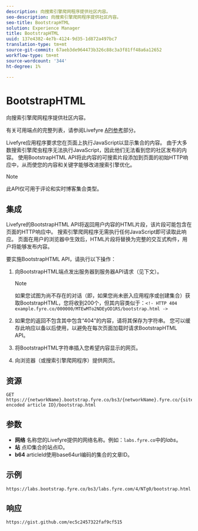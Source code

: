 ```yaml
---
description: 向搜索引擎爬网程序提供社区内容。
seo-description: 向搜索引擎爬网程序提供社区内容。
seo-title: BootstrapHTML
solution: Experience Manager
title: BootstrapHTML
uuid: 137e4382-4e7b-4124-9d35-1d872a497bc7
translation-type: tm+mt
source-git-commit: 67aeb3de964473b326c88c3a3f81ff48a6a12652
workflow-type: tm+mt
source-wordcount: '344'
ht-degree: 1%

---
```



# BootstrapHTML

向搜索引擎爬网程序提供社区内容。

有关可用端点的完整列表，请参阅Livefyre [API参考](https://api.livefyre.com/docs)部分。

Livefyre应用程序要求您在页面上执行JavaScript以显示集合的内容。 由于大多数搜索引擎爬虫程序无法执行JavaScript，因此他们无法看到您的社区发布的内容。 使用BootstrapHTML API将此内容的可搜索片段添加到页面的初始HTTP响应中，从而使您的内容和关键字能够改进搜索引擎优化。

>[!NOTE]
>
>此API仅可用于评论和实时博客集合类型。

## 集成

Livefyre的BootstrapHTML API将返回用户内容的HTML片段，该片段可能包含在页面的HTTP响应中。 搜索引擎爬网程序无需执行任何JavaScript即可读取此响应。 页面在用户的浏览器中生效后，HTML片段将替换为完整的交互式构件，用户将能够发布内容。

要实施BootstrapHTML API，请执行以下操作：

1. 向BootstrapHTML端点发出服务器到服务器API请求（见下文）。

   >[!NOTE]
   >
   >如果您试图为尚不存在的对话（即，如果您尚未嵌入应用程序或创建集合）获取BootstrapHTML，您将收到200个，但其内容类似于：`<!- HTTP 404 example.fyre.co/000000/MTEwMTo2NDEyOD1RS/bootstrap.html ->`

1. 如果您的返回不包含其中包含“404”的内容，请将其保存为字符串。 您可以缓存此响应以备以后使用，以避免在每次页面加载时请求BootstrapHTML API。
1. 将BootstrapHTML字符串插入您希望内容显示的网页。
1. 向浏览器（或搜索引擎爬网程序）提供网页。

## 资源

```
GET https://{networkName}.bootstrap.fyre.co/bs3/{networkName}.fyre.co/{siteId}/{base64 encoded article ID}/bootstrap.html 
```

## 参数

* **网络** 名称您的Livefyre提供的网络名称。例如：`labs.fyre.co`中的&#x200B;*labs*。
* **站** 点ID集合的站点ID。
* **b64** articleId使用base64url编码的集合的文章ID。

## 示例

```
https://labs.bootstrap.fyre.co/bs3/labs.fyre.com/4/NTg0/bootstrap.html 
```

## 响应

```
https://gist.github.com/ec5c2457322faf9cf515 
```
